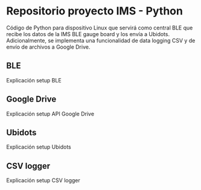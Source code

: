 # Repositorio proyecto IMS - Python

Código de Python para dispositivo Linux que servirá como central BLE que recibe los datos de la IMS BLE gauge board y los envía a Ubidots. Adicionalmente, se implementa una funcionalidad de data logging CSV y de envío de archivos a Google Drive.

## BLE

Explicación setup BLE

## Google Drive

Explicación setup API Google Drive

## Ubidots

Explicación setup Ubidots

## CSV logger

Explicación setup CSV logger
